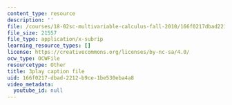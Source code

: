 ```yaml
---
content_type: resource
description: ''
file: /courses/18-02sc-multivariable-calculus-fall-2010/166f0217dbad2212b9ce1be530eba4a8_7w1qqEUwn2k.srt
file_size: 21557
file_type: application/x-subrip
learning_resource_types: []
license: https://creativecommons.org/licenses/by-nc-sa/4.0/
ocw_type: OCWFile
resourcetype: Other
title: 3play caption file
uid: 166f0217-dbad-2212-b9ce-1be530eba4a8
video_metadata:
  youtube_id: null
---
```

